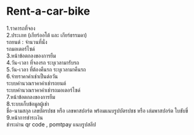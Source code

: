 # Rent-a-car-bike
1.ราคารถที่จอง<br>
2.ประเภท (เกียร์ออโต้ และ เกียร์ธรรมดา)<br>
รถยนต์ : จำนวนที่นั่ง <br>
รถมอเตอร์ไซด์<br>
3.หน้าข้อตกลงของการยืม <br>
4.วัน-เวลา ที่จองรถ ระบุเวลามารับรถ <br>
5.วัน-เวลา ที่ต้องคืนรถ ระบุเวลามาคืนรถ <br>
6.จ่ายราคาค่าเช่าเป็นต่อวัน<br>
ระบบคำนวณราคาค่าเช่ารถยนต์<br>
ระบบคำนวณราคาค่าเช่ารถมอเตอร์ไซด์<br>
7.หน้าข้อตกลงของการยืม<br>
8.ระบบเก็บข้อมูลผู้เช่า<br>
ชื่อ-นามสกุล
เลขบัตรปชช หรือ เลขพาสปอร์ต 
พร้อมแนบรูปบัตรปชช หรือ เล่มพาสปอร์ต
ใบขับขี่ <br>
9.หน้าการชำระเงิน<br>
ชำระผ่าน qr code , pomtpay
แนบรูปสลีป





